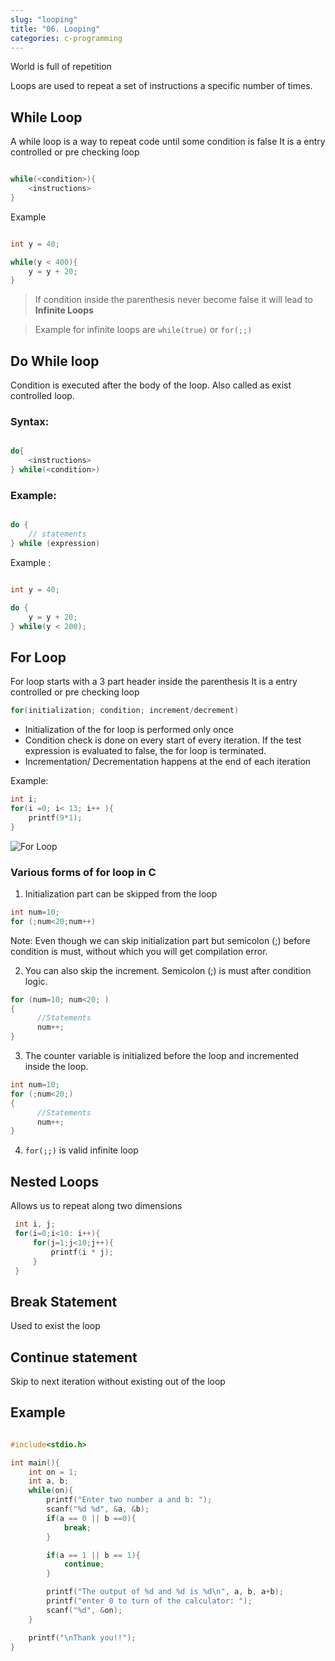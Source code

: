 ```yaml
---
slug: "looping"
title: "06. Looping"
categories: c-programming
---
```


World is full of repetition

Loops are used to repeat a set of instructions a specific number of times.

## While Loop

A while loop is a way to repeat code until some condition is false
It is a entry controlled or pre checking loop

```c

while(<condition>){
    <instructions>
}

```

Example

```c

int y = 40;

while(y < 400){
    y = y + 20;
}

```

> If condition inside the parenthesis never become false it will lead to **Infinite Loops**

> Example for infinite loops are `while(true)` or `for(;;)`

## Do While loop

Condition is executed after the body of the loop. Also called as exist controlled loop.

### Syntax:

```c

do{
    <instructions>
} while(<condition>)
```

### Example:

```c

do {
    // statements
} while (expression)

```

Example :

```c

int y = 40;

do {
    y = y + 20;
} while(y < 200);

```

## For Loop

For loop starts with a 3 part header inside the parenthesis
It is a entry controlled or pre checking loop

```c
for(initialization; condition; increment/decrement)
```

- Initialization of the for loop is performed only once
- Condition check is done on every start of every iteration. If the test expression is evaluated to false, the for loop is terminated.
- Incrementation/ Decrementation happens at the end of each iteration

Example:

```c
int i;
for(i =0; i< 13; i++ ){
    printf(9*1);
}

```

![For Loop](/images/for-flowchart.png)

### Various forms of for loop in C

1. Initialization part can be skipped from the loop

```c
int num=10;
for (;num<20;num++)
```

Note: Even though we can skip initialization part but semicolon (;) before condition is must, without which you will get compilation error.

2. You can also skip the increment. Semicolon (;) is must after condition logic.

```c
for (num=10; num<20; )
{
      //Statements
      num++;
}
```

3. The counter variable is initialized before the loop and incremented inside the loop.

```c
int num=10;
for (;num<20;)
{
      //Statements
      num++;
}
```

4. `for(;;)` is valid infinite loop

## Nested Loops

Allows us to repeat along two dimensions

```c
 int i, j;
 for(i=0;i<10: i++){
     for(j=1;j<10;j++){
         printf(i * j);
     }
 }

```

## Break Statement

Used to exist the loop

## Continue statement

Skip to next iteration without existing out of the loop

## Example

```c

#include<stdio.h>

int main(){
    int on = 1;
    int a, b;
    while(on){
        printf("Enter two number a and b: ");
        scanf("%d %d", &a, &b);
        if(a == 0 || b ==0){
            break;
        }

        if(a == 1 || b == 1){
            continue;
        }

        printf("The output of %d and %d is %d\n", a, b, a+b);
        printf("enter 0 to turn of the calculator: ");
        scanf("%d", &on);
    }

    printf("\nThank you!!");
}

```
